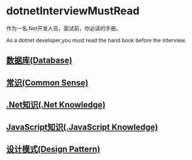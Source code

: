# dotnetInterviewMustRead
作为一名.Net开发人员，面试前，你必读的手册。

As a dotnet developer,you must read the hand book before the interview.


## [数据库(Database)](https://github.com/Farb/dotnetInterviewMustRead/blob/master/Database.md)

## [常识(Common Sense)](https://github.com/Farb/dotnetInterviewMustRead/blob/master/CommonSense.md)

## [.Net知识(.Net Knowledge)](https://github.com/Farb/dotnetInterviewMustRead/blob/master/.Net%20Knowledge.md)

## [JavaScript知识(.JavaScript Knowledge)](https://github.com/Farb/dotnetInterviewMustRead/blob/master/JavaScript.md)

## [设计模式(Design Pattern)](https://github.com/Farb/dotnetInterviewMustRead/blob/master/DesignPattern.md)

